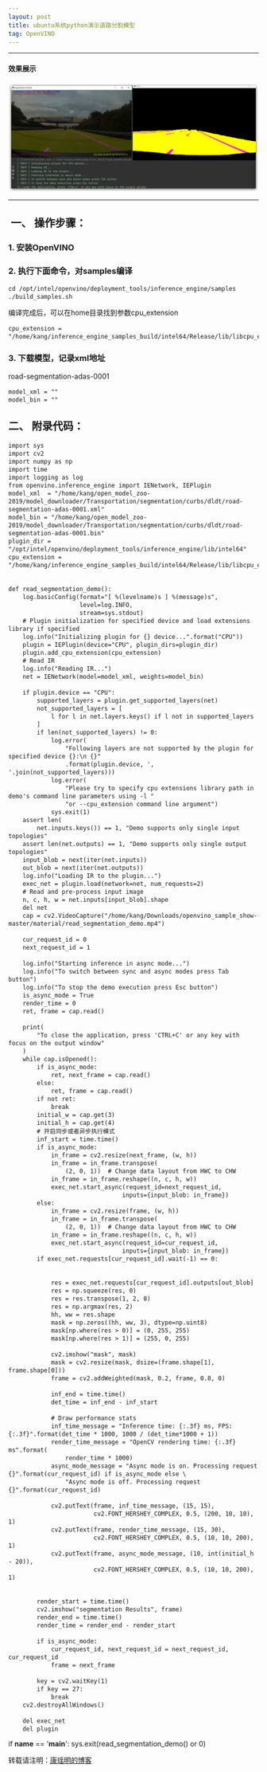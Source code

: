 ```yaml
---
layout: post
title: ubuntu系统python演示道路分割模型
tag: OpenVINO
---
```


***

#### 效果展示  

![](/images//post//2020-06//2020-06-27.png)   

***  

##  一、 操作步骤：

### 1. 安装OpenVINO

### 2. 执行下面命令，对samples编译
    cd /opt/intel/openvino/deployment_tools/inference_engine/samples
    ./build_samples.sh 

编译完成后，可以在home目录找到参数cpu_extension
    
    cpu_extension = "/home/kang/inference_engine_samples_build/intel64/Release/lib/libcpu_extension.so"

### 3. 下载模型，记录xml地址
road-segmentation-adas-0001

    model_xml = ""   
    model_bin = ""

##  二、 附录代码：

    import sys
    import cv2
    import numpy as np
    import time
    import logging as log
    from openvino.inference_engine import IENetwork, IEPlugin
    model_xml  = "/home/kang/open_model_zoo-2019/model_downloader/Transportation/segmentation/curbs/dldt/road-segmentation-adas-0001.xml"
    model_bin = "/home/kang/open_model_zoo-2019/model_downloader/Transportation/segmentation/curbs/dldt/road-segmentation-adas-0001.bin"
    plugin_dir = "/opt/intel/openvino/deployment_tools/inference_engine/lib/intel64"
    cpu_extension = "/home/kang/inference_engine_samples_build/intel64/Release/lib/libcpu_extension.so"


    def read_segmentation_demo():
        log.basicConfig(format="[ %(levelname)s ] %(message)s",
                        level=log.INFO,
                        stream=sys.stdout)
        # Plugin initialization for specified device and load extensions library if specified
        log.info("Initializing plugin for {} device...".format("CPU"))
        plugin = IEPlugin(device="CPU", plugin_dirs=plugin_dir)
        plugin.add_cpu_extension(cpu_extension)
        # Read IR
        log.info("Reading IR...")
        net = IENetwork(model=model_xml, weights=model_bin)

        if plugin.device == "CPU":
            supported_layers = plugin.get_supported_layers(net)
            not_supported_layers = [
                l for l in net.layers.keys() if l not in supported_layers
            ]
            if len(not_supported_layers) != 0:
                log.error(
                    "Following layers are not supported by the plugin for specified device {}:\n {}"
                    .format(plugin.device, ', '.join(not_supported_layers)))
                log.error(
                    "Please try to specify cpu extensions library path in demo's command line parameters using -l "
                    "or --cpu_extension command line argument")
                sys.exit(1)
        assert len(
            net.inputs.keys()) == 1, "Demo supports only single input topologies"
        assert len(net.outputs) == 1, "Demo supports only single output topologies"
        input_blob = next(iter(net.inputs))
        out_blob = next(iter(net.outputs))
        log.info("Loading IR to the plugin...")
        exec_net = plugin.load(network=net, num_requests=2)
        # Read and pre-process input image
        n, c, h, w = net.inputs[input_blob].shape
        del net
        cap = cv2.VideoCapture("/home/kang/Downloads/openvino_sample_show-master/material/read_segmentation_demo.mp4")

        cur_request_id = 0
        next_request_id = 1

        log.info("Starting inference in async mode...")
        log.info("To switch between sync and async modes press Tab button")
        log.info("To stop the demo execution press Esc button")
        is_async_mode = True
        render_time = 0
        ret, frame = cap.read()

        print(
            "To close the application, press 'CTRL+C' or any key with focus on the output window"
        )
        while cap.isOpened():
            if is_async_mode:
                ret, next_frame = cap.read()
            else:
                ret, frame = cap.read()
            if not ret:
                break
            initial_w = cap.get(3)
            initial_h = cap.get(4)
            # 开启同步或者异步执行模式
            inf_start = time.time()
            if is_async_mode:
                in_frame = cv2.resize(next_frame, (w, h))
                in_frame = in_frame.transpose(
                    (2, 0, 1))  # Change data layout from HWC to CHW
                in_frame = in_frame.reshape((n, c, h, w))
                exec_net.start_async(request_id=next_request_id,
                                    inputs={input_blob: in_frame})
            else:
                in_frame = cv2.resize(frame, (w, h))
                in_frame = in_frame.transpose(
                    (2, 0, 1))  # Change data layout from HWC to CHW
                in_frame = in_frame.reshape((n, c, h, w))
                exec_net.start_async(request_id=cur_request_id,
                                    inputs={input_blob: in_frame})
            if exec_net.requests[cur_request_id].wait(-1) == 0:


                res = exec_net.requests[cur_request_id].outputs[out_blob]
                res = np.squeeze(res, 0)
                res = res.transpose(1, 2, 0)  
                res = np.argmax(res, 2)
                hh, ww = res.shape
                mask = np.zeros((hh, ww, 3), dtype=np.uint8)
                mask[np.where(res > 0)] = (0, 255, 255)
                mask[np.where(res > 1)] = (255, 0, 255)

                cv2.imshow("mask", mask)
                mask = cv2.resize(mask, dsize=(frame.shape[1], frame.shape[0]))
                frame = cv2.addWeighted(mask, 0.2, frame, 0.8, 0)

                inf_end = time.time()
                det_time = inf_end - inf_start

                # Draw performance stats
                inf_time_message = "Inference time: {:.3f} ms, FPS:{:.3f}".format(det_time * 1000, 1000 / (det_time*1000 + 1))
                render_time_message = "OpenCV rendering time: {:.3f} ms".format(
                    render_time * 1000)
                async_mode_message = "Async mode is on. Processing request {}".format(cur_request_id) if is_async_mode else \
                    "Async mode is off. Processing request {}".format(cur_request_id)

                cv2.putText(frame, inf_time_message, (15, 15),
                            cv2.FONT_HERSHEY_COMPLEX, 0.5, (200, 10, 10), 1)
                cv2.putText(frame, render_time_message, (15, 30),
                            cv2.FONT_HERSHEY_COMPLEX, 0.5, (10, 10, 200), 1)
                cv2.putText(frame, async_mode_message, (10, int(initial_h - 20)),
                            cv2.FONT_HERSHEY_COMPLEX, 0.5, (10, 10, 200), 1)


            render_start = time.time()
            cv2.imshow("segmentation Results", frame)
            render_end = time.time()
            render_time = render_end - render_start

            if is_async_mode:
                cur_request_id, next_request_id = next_request_id, cur_request_id
                frame = next_frame

            key = cv2.waitKey(1)
            if key == 27:
                break
        cv2.destroyAllWindows()

        del exec_net
        del plugin


if __name__ == '__main__':
    sys.exit(read_segmentation_demo() or 0)



转载请注明：[康瑶明的博客](https://luckykang.github.io) 


